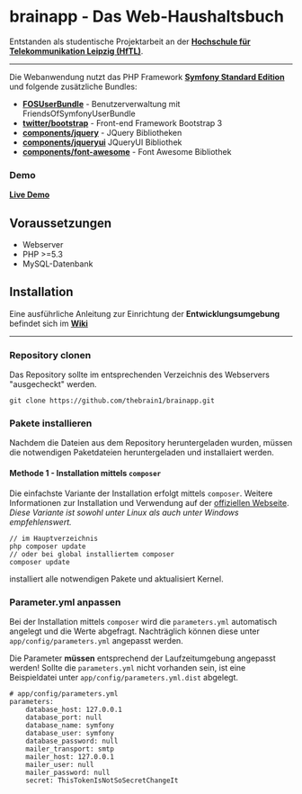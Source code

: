 # brainapp - Das Web-Haushaltsbuch

Entstanden als studentische Projektarbeit an der [**Hochschule für Telekommunikation Leipzig (HfTL)**](http://www.hft-leipzig.de).

<hr>

Die Webanwendung nutzt das PHP Framework [**Symfony Standard Edition**](https://symfony.com/) und folgende zusätzliche Bundles:
 
  * [**FOSUserBundle**](https://github.com/FriendsOfSymfony/FOSUserBundle) - Benutzerverwaltung mit FriendsOfSymfonyUserBundle
  * [**twitter/bootstrap**](http://getbootstrap.com/) - Front-end Framework Bootstrap 3 
  * [**components/jquery**](https://github.com/components/jquery) - JQuery Bibliotheken
  * [**components/jqueryui**](https://github.com/components/jqueryui) JQueryUI Bibliothek
  * [**components/font-awesome**](https://github.com/components/font-awesome) - Font Awesome Bibliothek

### Demo

[**Live Demo**](http://brainapp.reu-network.de/web) 

## Voraussetzungen

 * Webserver
 * PHP >=5.3
 * MySQL-Datenbank

## Installation

Eine ausführliche Anleitung zur Einrichtung der **Entwicklungsumgebung** befindet sich im [**Wiki**](https://github.com/thebrain1/brainapp/wiki/Einrichtung-Entwicklungsumgebung)

<hr>

### Repository clonen

Das Repository sollte im entsprechenden Verzeichnis des Webservers "ausgecheckt" werden.

    git clone https://github.com/thebrain1/brainapp.git

### Pakete installieren
Nachdem die Dateien aus dem Repository heruntergeladen wurden, müssen die notwendigen Paketdateien heruntergeladen und installaiert werden. 

#### Methode 1 - Installation mittels ``composer``

Die einfachste Variante der Installation erfolgt mittels ``composer``. Weitere Informationen zur Installation und Verwendung auf der [offiziellen Webseite](https://getcomposer.org/).  
*Diese Variante ist sowohl unter Linux als auch unter Windows empfehlenswert.*

	// im Hauptverzeichnis
	php composer update 
	// oder bei global installiertem composer
	composer update
	
installiert alle notwendigen Pakete und aktualisiert Kernel.

### Parameter.yml anpassen

Bei der Installation mittels ``composer`` wird die ``parameters.yml`` automatisch angelegt und die Werte abgefragt. Nachträglich können diese unter ``app/config/parameters.yml`` angepasst werden.  

Die Parameter **müssen** entsprechend der Laufzeitumgebung angepasst werden!
Sollte die ``parameters.yml`` nicht vorhanden sein, ist eine Beispieldatei unter ``app/config/parameters.yml.dist`` abgelegt.

	# app/config/parameters.yml
	parameters:
	    database_host: 127.0.0.1
	    database_port: null
	    database_name: symfony
	    database_user: symfony
	    database_password: null
	    mailer_transport: smtp
	    mailer_host: 127.0.0.1
	    mailer_user: null
	    mailer_password: null
	    secret: ThisTokenIsNotSoSecretChangeIt
